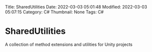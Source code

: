 Title: SharedUtilities
Date: 2022-03-03 05:01:48
Modified: 2022-03-03 05:07:15
Category: C#
Thumbnail: None
Tags: C#
# SharedUtilities
A collection of method extensions and utilities for Unity projects
